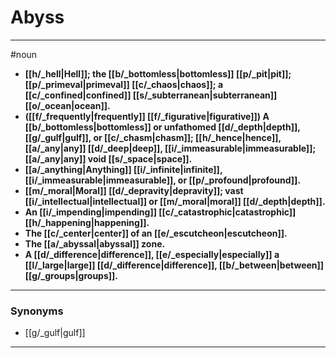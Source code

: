 # Abyss
---
#noun
- **[[h/_hell|Hell]]; the [[b/_bottomless|bottomless]] [[p/_pit|pit]]; [[p/_primeval|primeval]] [[c/_chaos|chaos]]; a [[c/_confined|confined]] [[s/_subterranean|subterranean]] [[o/_ocean|ocean]].**
- **([[f/_frequently|frequently]] [[f/_figurative|figurative]]) A [[b/_bottomless|bottomless]] or unfathomed [[d/_depth|depth]], [[g/_gulf|gulf]], or [[c/_chasm|chasm]]; [[h/_hence|hence]], [[a/_any|any]] [[d/_deep|deep]], [[i/_immeasurable|immeasurable]]; [[a/_any|any]] void [[s/_space|space]].**
- **[[a/_anything|Anything]] [[i/_infinite|infinite]], [[i/_immeasurable|immeasurable]], or [[p/_profound|profound]].**
- **[[m/_moral|Moral]] [[d/_depravity|depravity]]; vast [[i/_intellectual|intellectual]] or [[m/_moral|moral]] [[d/_depth|depth]].**
- **An [[i/_impending|impending]] [[c/_catastrophic|catastrophic]] [[h/_happening|happening]].**
- **The [[c/_center|center]] of an [[e/_escutcheon|escutcheon]].**
- **The [[a/_abyssal|abyssal]] zone.**
- **A [[d/_difference|difference]], [[e/_especially|especially]] a [[l/_large|large]] [[d/_difference|difference]], [[b/_between|between]] [[g/_groups|groups]].**
---
### Synonyms
- [[g/_gulf|gulf]]
---
